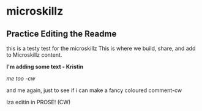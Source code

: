 # microskillz

## Practice Editing the Readme
this is a testy test for the microskillz
This is where we build, share, and add to Microskillz content.

**I'm adding some text - Kristin**

*me too -cw*

and me again, just to see if i can make a fancy coloured comment-cw

Iza editin in PROSE! (CW)
